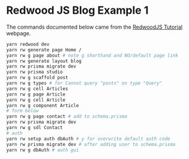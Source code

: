 # Redwood JS Blog Example 1

The commands documented below came from the
[RedwoodJS Tutorial](https://redwoodjs.com/docs/tutorial/foreword)
webpage.

```bash
yarn redwood dev
yarn rw generate page Home /
yarn rw g page about # note g shorthand and NO/default page link
yarn rw generate layout blog
yarn rw prisma migrate dev
yarn rw prisma studio
yarn rw g scaffold post
yarn rw g types # for Cannot query "posts" on type "Query"
yarn rw g cell Articles
yarn rw g page Article
yarn rw g cell Article
yarn rw g component Article
# form below
yarn rw g page contact # add to schema.prisma
yarn rw prisma migrate dev
yarn rw g sdl Contact
# auth
yarn rw setup auth dbAuth # y for overwrite default auth code
yarn rw prisma migrate dev # after adding user to schema.prisma
yarn rw g dbAuth # auth gui
```
